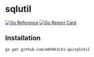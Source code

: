 # sqlutil

[![Go Reference](https://pkg.go.dev/badge/github.com/m0t0k1ch1-go/sqlutil.svg)](https://pkg.go.dev/github.com/m0t0k1ch1-go/sqlutil)
[![Go Report Card](https://goreportcard.com/badge/github.com/m0t0k1ch1-go/sqlutil)](https://goreportcard.com/report/github.com/m0t0k1ch1-go/sqlutil)

## Installation

```
go get github.com/m0t0k1ch1-go/sqlutil
```
